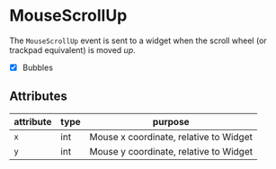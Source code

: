 # MouseScrollUp

The `MouseScrollUp` event is sent to a widget when the scroll wheel (or trackpad equivalent) is moved _up_.

- [x] Bubbles

## Attributes

| attribute | type | purpose                                |
| --------- | ---- | -------------------------------------- |
| `x`       | int  | Mouse x coordinate, relative to Widget |
| `y`       | int  | Mouse y coordinate, relative to Widget |
